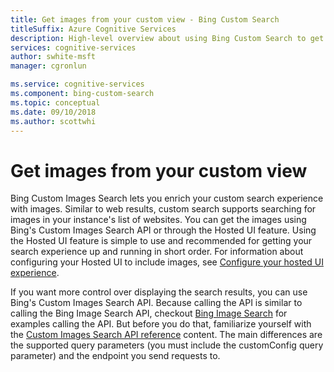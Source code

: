 ```yaml
---
title: Get images from your custom view - Bing Custom Search
titleSuffix: Azure Cognitive Services
description: High-level overview about using Bing Custom Search to get images from your custom view of the Web.
services: cognitive-services
author: swhite-msft
manager: cgronlun

ms.service: cognitive-services
ms.component: bing-custom-search
ms.topic: conceptual
ms.date: 09/10/2018
ms.author: scottwhi
---
```


# Get images from your custom view

Bing Custom Images Search lets you enrich your custom search experience with images. Similar to web results, custom search supports searching for images in your instance's list of websites. You can get the images using Bing's Custom Images Search API or through the Hosted UI feature. Using the Hosted UI feature is simple to use and recommended for getting your search experience up and running in short order.  For information about configuring your Hosted UI to include images, see [Configure your hosted UI experience](hosted-ui.md).

If you want more control over displaying the search results, you can use Bing's Custom Images Search API. Because calling the API is similar to calling the Bing Image Search API, checkout [Bing Image Search](../Bing-Image-Search/overview.md) for examples calling the API. But before you do that, familiarize yourself with the [Custom Images Search API reference](https://docs.microsoft.com/rest/api/cognitiveservices/bing-custom-images-api-v7-reference) content. The main differences are the supported query parameters (you must include the customConfig query parameter) and the endpoint you send requests to.

<!--
## Next steps

[Call your custom view](search-your-custom-view.md)
-->